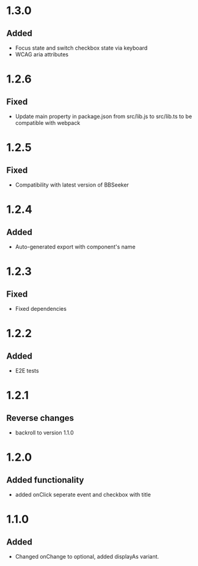 # 1.3.0
## Added
- Focus state and switch checkbox state via keyboard
- WCAG aria attributes

# 1.2.6
## Fixed
- Update main property in package.json from src/lib.js to src/lib.ts to be compatible with webpack

# 1.2.5
## Fixed
- Compatibility with latest version of BBSeeker

# 1.2.4
## Added
- Auto-generated export with component's name

# 1.2.3
## Fixed
- Fixed dependencies

# 1.2.2
## Added
- E2E tests

# 1.2.1
## Reverse changes
- backroll to version 1.1.0

# 1.2.0
## Added functionality
- added onClick seperate event and checkbox with title

# 1.1.0
## Added
- Changed onChange to optional, added displayAs variant.